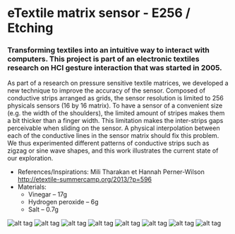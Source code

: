 # eTextile matrix sensor - E256 / Etching

### Transforming textiles into an intuitive way to interact with computers. This project is part of an electronic textiles research on HCI gesture interaction that was started in 2005.
As part of a research on pressure sensitive textile matrices, we developed a new technique to improve the accuracy of the sensor.
Composed of conductive strips arranged as grids, the sensor resolution is limited to 256 physicals sensors (16 by 16 matrix).
To have a sensor of a convenient size (e.g. the width of the shoulders), the limited amount of stripes makes them a bit thicker than a finger width.
This limitation makes the inter-strips gaps perceivable when sliding on the sensor.
A physical interpolation between each of the conductive lines in the sensor matrix should fix this problem.
We thus experimented different patterns of conductive strips such as zigzag or sine wave shapes, and this work illustrates the current state of our exploration.

- References/Inspirations: Mili Tharakan et Hannah Perner-Wilson http://etextile-summercamp.org/2013/?p=596
- Materials:
  - Vinegar – 17g
  - Hydrogen peroxide – 6g
  - Salt – 0.7g

![alt tag](https://farm5.staticflickr.com/4277/34309389944_91cf80ab33_z_d.jpg)
![alt tag](https://farm5.staticflickr.com/4029/35712085765_e0253432ae_z_d.jpg)
![alt tag](https://farm5.staticflickr.com/4329/36136975915_4368a64b61_z_d.jpg)
![alt tag](https://farm5.staticflickr.com/4318/35966740872_94493c7b71_z_d.jpg)
![alt tag](https://farm5.staticflickr.com/4239/35543454112_6f8426e894_z_d.jpg)
![alt tag](https://farm5.staticflickr.com/4314/36096024106_dbd728bace_z_d.jpg)
![alt tag](https://farm5.staticflickr.com/4107/34896297374_76e9ae9aa0_z_d.jpg)
![alt tag](https://farm5.staticflickr.com/4311/35295979394_fde63dd35f_z_d.jpg)
